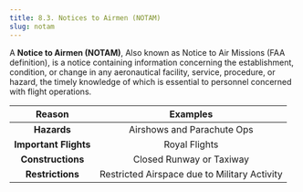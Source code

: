 ```yaml
---
title: 8.3. Notices to Airmen (NOTAM)
slug: notam 
---
```

A **Notice to Airmen (NOTAM)**, Also known as Notice to Air Missions (FAA definition), is a notice containing information concerning the establishment, condition, or change in any aeronautical facility, service, procedure, or hazard, the timely knowledge of which is essential to personnel concerned with flight operations.

|       **Reason**      |                 **Examples**                 |
|:---------------------:|:--------------------------------------------:|
|      **Hazards**      |          Airshows and Parachute Ops          |
| **Important Flights** |                 Royal Flights                |
|   **Constructions**   |           Closed Runway or Taxiway           |
|    **Restrictions**   | Restricted Airspace due to Military Activity |